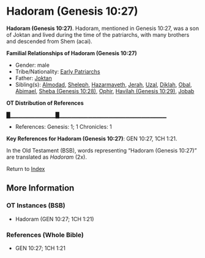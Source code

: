 # Hadoram (Genesis 10:27)
**Hadoram (Genesis 10:27)**. 
Hadoram, mentioned in Genesis 10:27, was a son of Joktan and lived during the time of the patriarchs, with many brothers and descended from Shem (acai). 




**Familial Relationships of Hadoram (Genesis 10:27)**


* Gender: male
* Tribe/Nationality: [Early Patriarchs](../../../groups/md/acai/Earlypatriarchs.md)
* Father: [Joktan](Joktan.md)
* Sibling(s): [Almodad](Almodad.md), [Sheleph](Sheleph.md), [Hazarmaveth](Hazarmaveth.md), [Jerah](Jerah.md), [Uzal](Uzal.md), [Diklah](Diklah.md), [Obal](Obal.md), [Abimael](Abimael.md), [Sheba (Genesis 10:28)](Sheba.2.md), [Ophir](Ophir.md), [Havilah (Genesis 10:29)](Havilah.2.md), [Jobab](Jobab.md)


**OT Distribution of References**

█▁▁▁▁▁▁▁▁▁▁▁█▁▁▁▁▁▁▁▁▁▁▁▁▁▁▁▁▁▁▁▁▁▁▁▁▁▁
* References: Genesis: 1; 1 Chronicles: 1



**Key References for Hadoram (Genesis 10:27)**: 
GEN 10:27, 1CH 1:21. 


In the Old Testament (BSB), words representing “Hadoram (Genesis 10:27)” are translated as 
*Hadoram* (2x). 




Return to [Index](00-Index.md)

## More Information

### OT Instances (BSB)

* Hadoram (GEN 10:27; 1CH 1:21)



### References (Whole Bible)

* GEN 10:27; 1CH 1:21



